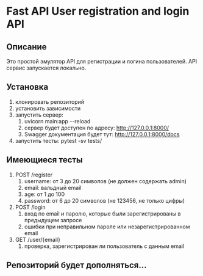 # Fast API User registration and login API

## Описание

Это простой эмулятор API для регистрации и логина пользователей.
API сервис запускается локально.

## Установка

1. клонировать репозиторий
2. установить зависимости
3. запустить сервер:
   1. uvicorn main:app --reload
   2. сервер будет доступен по адресу: http://127.0.0.1:8000/
   3. Swagger документация будет тут: http://127.0.0.1:8000/docs
4. запустить тесты: pytest -sv tests/ 

## Имеющиеся тесты

1. POST /register
   1. username: от 3 до 20 символов (не должен содержать admin)
   2. email: вальдный email
   3. age: от 1 до 100
   4. password: от 6 до 20 символов (не 123456, не только цифры)
2. POST /login
   1. вход по email и паролю, которые были зарегистрированы в предыдущем запросе
   2. ошибки при неправильном пароле или незарегистрированном email
3. GET /user/{email}
   1. проверка, зарегистрирован ли пользователь с данным email

## Репозиторий будет дополняться...